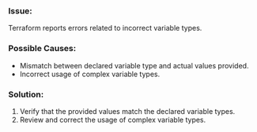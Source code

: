 ### Issue:
Terraform reports errors related to incorrect variable types.

### Possible Causes:

- Mismatch between declared variable type and actual values provided.
- Incorrect usage of complex variable types.

### Solution:

1. Verify that the provided values match the declared variable types.
2. Review and correct the usage of complex variable types.
